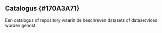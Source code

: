 ## Catalogus  {#170A3A71}
Een catalogus of repository waarin de beschreven datasets of dataservices worden gehost.
<section data-include-format='markdown' data-include='112-applicable_legislation.md'></section>
<section data-include-format='markdown' data-include='113-catalogue.md'></section>
<section data-include-format='markdown' data-include='114-contact_point.md'></section>
<section data-include-format='markdown' data-include='115-creator.md'></section>
<section data-include-format='markdown' data-include='116-dataset.md'></section>
<section data-include-format='markdown' data-include='117-description.md'></section>
<section data-include-format='markdown' data-include='118-geographical_coverage.md'></section>
<section data-include-format='markdown' data-include='119-has_part.md'></section>
<section data-include-format='markdown' data-include='120-homepage.md'></section>
<section data-include-format='markdown' data-include='121-language.md'></section>
<section data-include-format='markdown' data-include='122-licence.md'></section>
<section data-include-format='markdown' data-include='123-modification_date.md'></section>
<section data-include-format='markdown' data-include='124-publisher.md'></section>
<section data-include-format='markdown' data-include='125-record.md'></section>
<section data-include-format='markdown' data-include='126-release_date.md'></section>
<section data-include-format='markdown' data-include='127-rights.md'></section>
<section data-include-format='markdown' data-include='128-service.md'></section>
<section data-include-format='markdown' data-include='129-temporal_coverage.md'></section>
<section data-include-format='markdown' data-include='130-themes.md'></section>
<section data-include-format='markdown' data-include='131-title.md'></section>
